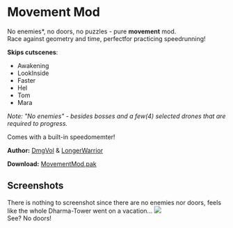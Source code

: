 # Movement Mod
No enemies*, no doors, no puzzles - pure **movement** mod. </br>
Race against geometry and time, perfectfor practicing speedrunning!

**Skips cutscenes**:
- Awakening
- LookInside
- Faster
- Hel
- Tom
- Mara

_Note: "No enemies" - besides bosses and a few(4) selected drones that are required to progress._

Comes with a built-in speedomemter!

**Author:** [DmgVol](https://github.com/Dmgvol/) & [LongerWarrior](https://github.com/LongerWarrior/)

**Download:** [MovementMod.pak]([MovementMod.pak](https://github.com/Dmgvol/Ghostrunner-Mods/raw/main/LogicMods/MovementMod/MovementMod.pak))

## Screenshots
There is nothing to screenshot since there are no enemies nor doors, feels like the whole Dharma-Tower went on a vacation...
![](no%20doors.png)
</br>
See? No doors!